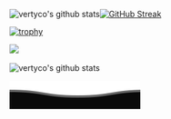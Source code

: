 ![vertyco's github stats](https://github-readme-stats.vercel.app/api?username=vertyco&show_icons=true&theme=radical&include_all_commits=true)[![GitHub Streak](https://github-readme-streak-stats.herokuapp.com/?user=vertyco&theme=radical)](https://git.io/streak-stats)

[![trophy](https://github-profile-trophy.vercel.app/?username=vertyco&theme=discord)](https://github.com/vertyco/github-profile-trophy)

![](https://discord.c99.nl/widget/theme-3/350053505815281665.png)

![vertyco's github stats](https://github-readme-stats.vercel.app/api/top-langs/?username=vertyco&theme=radical&layout=compact)

![](.assets/Bottom_down.svg)
